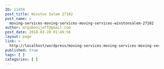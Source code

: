 ```yaml
---
ID: 11459
post_title: Winston Salem 27102
post_name: >
  moving-services-moving-services-moving-services-winstonsalem-27102
author: mrgabonijeff@gmail.com
post_date: 2018-03-28 01:49:56
layout: page
link: >
  http://localhost/wordpress/moving-services-moving-services-moving-services-winstonsalem-27102/
published: true
tags: [ ]
categories: [ ]
---
```

